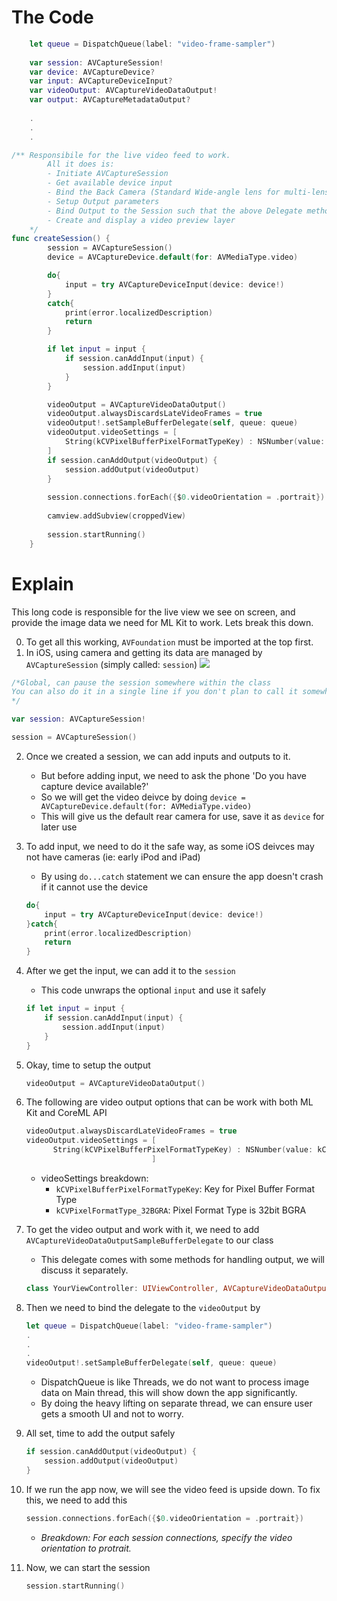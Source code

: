 # The Code

```Swift
    let queue = DispatchQueue(label: "video-frame-sampler")
    
    var session: AVCaptureSession!
    var device: AVCaptureDevice?
    var input: AVCaptureDeviceInput?
    var videoOutput: AVCaptureVideoDataOutput!
    var output: AVCaptureMetadataOutput?
    
    .
    .
    .

/** Responsibile for the live video feed to work.
        All it does is:
        - Initiate AVCaptureSession
        - Get available device input
        - Bind the Back Camera (Standard Wide-angle lens for multi-lens phone) as the Session input
        - Setup Output parameters
        - Bind Output to the Session such that the above Delegate method can be called
        - Create and display a video preview layer
    */
func createSession() {
        session = AVCaptureSession()
        device = AVCaptureDevice.default(for: AVMediaType.video)

        do{
            input = try AVCaptureDeviceInput(device: device!)
        }
        catch{
            print(error.localizedDescription)
            return
        }

        if let input = input {
            if session.canAddInput(input) {
                session.addInput(input)
            }
        }

        videoOutput = AVCaptureVideoDataOutput()
        videoOutput.alwaysDiscardsLateVideoFrames = true
        videoOutput!.setSampleBufferDelegate(self, queue: queue)
        videoOutput.videoSettings = [
            String(kCVPixelBufferPixelFormatTypeKey) : NSNumber(value: kCVPixelFormatType_32BGRA)
        ]
        if session.canAddOutput(videoOutput) {
            session.addOutput(videoOutput)
        }
        
        session.connections.forEach({$0.videoOrientation = .portrait})
        
        camview.addSubview(croppedView)
        
        session.startRunning()
    }
```

# Explain

This long code is responsible for the live view we see on screen, and provide the image data we need for ML Kit to work.
Lets break this down.

0. To get all this working, `AVFoundation` must be imported at the top first.
1. In iOS, using camera and getting its data are managed by `AVCaptureSession` (simply called: `session`)
![](https://i.imgur.com/kz0Mdqd.png)
```Swift
/*Global, can pause the session somewhere within the class
You can also do it in a single line if you don't plan to call it somewhere else
*/

var session: AVCaptureSession!

session = AVCaptureSession()
```
2. Once we created a session, we can add inputs and outputs to it.
    - But before adding input, we need to ask the phone 'Do you have capture device available?'
    - So we will get the video deivce by doing `device = AVCaptureDevice.default(for: AVMediaType.video)`
    - This will give us the default rear camera for use, save it as `device` for later use
    
3. To add input, we need to do it the safe way, as some iOS deivces may not have cameras (ie: early iPod and iPad)
    - By using `do...catch` statement we can ensure the app doesn't crash if it cannot use the device
    ```Swift
    do{
        input = try AVCaptureDeviceInput(device: device!)
    }catch{
        print(error.localizedDescription)
        return
    }
    ```

4. After we get the input, we can add it to the `session`
    - This code unwraps the optional `input` and use it safely
    ```Swift
    if let input = input {
        if session.canAddInput(input) {
            session.addInput(input)
        }
    }
    ```

5. Okay, time to setup the output
    ```Swift
    videoOutput = AVCaptureVideoDataOutput()
    ```

6. The following are video output options that can be work with both ML Kit and CoreML API
    ```Swift
    videoOutput.alwaysDiscardLateVideoFrames = true
    videoOutput.videoSettings = [
          String(kCVPixelBufferPixelFormatTypeKey) : NSNumber(value: kCVPixelFormatType_32BGRA)
                                ]
    ```
    - videoSettings breakdown:
        - `kCVPixelBufferPixelFormatTypeKey`: Key for Pixel Buffer Format Type
        - `kCVPixelFormatType_32BGRA`: Pixel Format Type is 32bit BGRA
        
7. To get the video output and work with it, we need to add `AVCaptureVideoDataOutputSampleBufferDelegate` to our class
    - This delegate comes with some methods for handling output, we will discuss it separately.
    ```Swift
    class YourViewController: UIViewController, AVCaptureVideoDataOutputSampleBufferDelegate{ ... }
    ```
    
8. Then we need to bind the delegate to the `videoOutput` by
      ```Swift
      let queue = DispatchQueue(label: "video-frame-sampler")
      .
      .
      .
      videoOutput!.setSampleBufferDelegate(self, queue: queue)
      ```
    - DispatchQueue is like Threads, we do not want to process image data on Main thread, this will show down the app significantly.
    - By doing the heavy lifting on separate thread, we can ensure user gets a smooth UI and not to worry.
    
9. All set, time to add the output safely
      ```Swift
      if session.canAddOutput(videoOutput) {
          session.addOutput(videoOutput)
      }
      ```
      
10. If we run the app now, we will see the video feed is upside down. To fix this, we need to add this
      ```Swift
      session.connections.forEach({$0.videoOrientation = .portrait})
      ```
      - *Breakdown: For each session connections, specify the video orientation to protrait.*

11. Now, we can start the session
    ```Swift
    session.startRunning()
    ```
